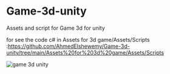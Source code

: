 # Game-3d-unity
Assets and script for Game 3d for unity 

for see the code c# in Assets for 3d game/Assets/Scripts :https://github.com/AhmedElshewemy/Game-3d-unity/tree/main/Assets%20for%203d%20game/Assets/Scripts



![game 3d unity](https://github.com/AhmedElshewemy/Game-3d-unity/assets/96390565/f0701052-f87d-4eb7-a66f-1409033360dc)
